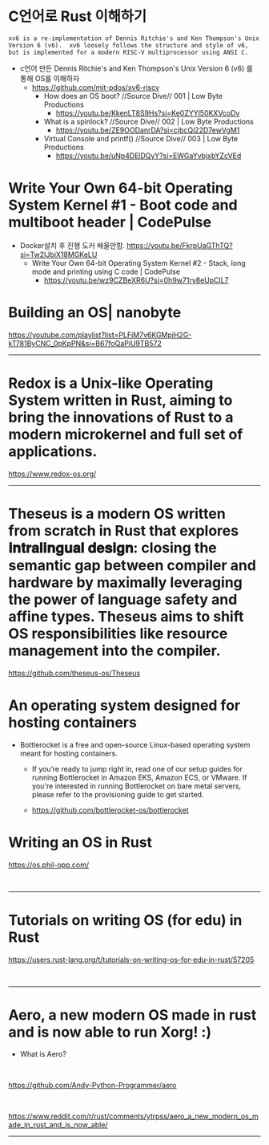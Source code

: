 # C언어로 Rust 이해하기 
```
xv6 is a re-implementation of Dennis Ritchie's and Ken Thompson's Unix
Version 6 (v6).  xv6 loosely follows the structure and style of v6,
but is implemented for a modern RISC-V multiprocessor using ANSI C.
```
- c언어 만든  Dennis Ritchie's and Ken Thompson's Unix Version 6 (v6) 를 통해 OS를 이해하자 
  - https://github.com/mit-pdos/xv6-riscv
    - How does an OS boot? //Source Dive// 001 | Low Byte Productions
      - https://youtu.be/KkenLT8S9Hs?si=Ke0ZYYl50KXVcoDv
    - What is a spinlock? //Source Dive// 002 | Low Byte Productions
      - https://youtu.be/ZE9OODanrDA?si=cjbcQi22D7ewVgM1
    - Virtual Console and printf() //Source Dive// 003 | Low Byte Productions
      - https://youtu.be/uNp4DElDQyY?si=EWGaYvbjxbYZcVEd

# Write Your Own 64-bit Operating System Kernel #1 - Boot code and multiboot header | CodePulse
- Docker설치 후 진행 도커 배울만함.
https://youtu.be/FkrpUaGThTQ?si=Tw2IJbiX18MGKeLU
  - Write Your Own 64-bit Operating System Kernel #2 - Stack, long mode and printing using C code | CodePulse
    - https://youtu.be/wz9CZBeXR6U?si=0h9w71ry8eUpClL7

# Building an OS| nanobyte
https://youtube.com/playlist?list=PLFjM7v6KGMpiH2G-kT781ByCNC_0pKpPN&si=B67foQaPiU9TB572
    

<hr>

# Redox is a Unix-like Operating System written in Rust, aiming to bring the innovations of Rust to a modern microkernel and full set of applications.

https://www.redox-os.org/

<hr>

# Theseus is a modern OS written from scratch in Rust that explores 𝐢𝐧𝐭𝐫𝐚𝐥𝐢𝐧𝐠𝐮𝐚𝐥 𝐝𝐞𝐬𝐢𝐠𝐧: closing the semantic gap between compiler and hardware by maximally leveraging the power of language safety and affine types. Theseus aims to shift OS responsibilities like resource management into the compiler.

https://github.com/theseus-os/Theseus

# An operating system designed for hosting containers

- Bottlerocket is a free and open-source Linux-based operating system meant for hosting containers.
  - If you’re ready to jump right in, read one of our setup guides for running Bottlerocket in Amazon EKS, Amazon ECS, or VMware. If you're interested in running Bottlerocket on bare metal servers, please refer to the provisioning guide to get started.

  - https://github.com/bottlerocket-os/bottlerocket

# Writing an OS in Rust


https://os.phil-opp.com/

<br>

<hr>

# Tutorials on writing OS (for edu) in Rust

 https://users.rust-lang.org/t/tutorials-on-writing-os-for-edu-in-rust/57205


<br>

<hr>

# Aero, a new modern OS made in rust and is now able to run Xorg! :)


- What is Aero?

<br>

https://github.com/Andy-Python-Programmer/aero

<br>

https://www.reddit.com/r/rust/comments/ytrpss/aero_a_new_modern_os_made_in_rust_and_is_now_able/

<hr>




<br>


<br>
